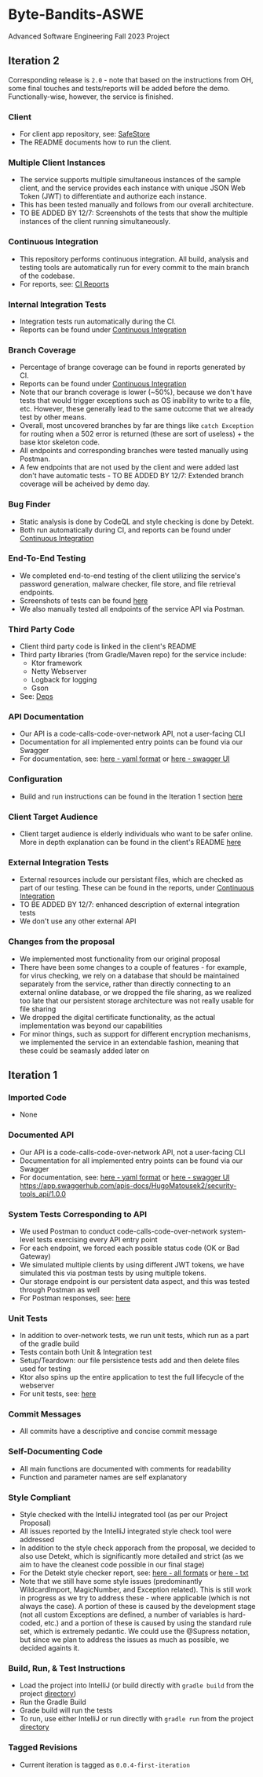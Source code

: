 # Byte-Bandits-ASWE
Advanced Software Engineering Fall 2023 Project

## Iteration 2
Corresponding release is `2.0` - note that based on the instructions from OH, some final touches and tests/reports will be added before the demo. Functionally-wise, however, the service is finished.

### Client
- For client app repository, see: [SafeStore](https://github.com/aryanamoh/safestore)
- The README documents how to run the client.

### Multiple Client Instances
- The service supports multiple simultaneous instances of the sample client, and the service provides each instance with unique JSON Web Token (JWT) to differentiate and authorize each instance.
- This has been tested manually and follows from our overall architecture.
- TO BE ADDED BY 12/7: Screenshots of the tests that show the multiple instances of the client running simultaneously.

### Continuous Integration
- This repository performs continuous integration. All build, analysis and testing tools are automatically run for every commit to the main branch of the codebase.
- For reports, see: [CI Reports](https://github.com/katyareichert/Byte-Bandits-ASWE/actions/runs/7055163158)

### Internal Integration Tests
- Integration tests run automatically during the CI.
- Reports can be found under [Continuous Integration](#continuous-integration)

### Branch Coverage
- Percentage of brange coverage can be found in reports generated by CI.
- Reports can be found under [Continuous Integration](#continuous-integration)
- Note that our branch coverage is lower (~50%), because we don't have tests that would trigger exceptions such as OS inability to write to a file, etc. However, these generally lead to the same outcome that we already test by other means.
- Overall, most uncovered branches by far are things like `catch Exception` for routing when a 502 error is returned (these are sort of useless) + the base ktor skeleton code.
- All endpoints and corresponding branches were tested manually using Postman.
- A few endpoints that are not used by the client and were added last don't have automatic tests - TO BE ADDED BY 12/7: Extended branch coverage will be acheived by demo day.

### Bug Finder
- Static analysis is done by CodeQL and style checking is done by Detekt.
- Both run automatically during CI, and reports can be found under [Continuous Integration](#continuous-integration)

### End-To-End Testing
- We completed end-to-end testing of the client utilizing the service's password generation, malware checker, file store, and file retrieval endpoints.
- Screenshots of tests can be found [here](https://github.com/katyareichert/Byte-Bandits-ASWE/tree/main/testing-screenshots/Iteration2)
- We also manually tested all endpoints of the service API via Postman.

### Third Party Code
- Client third party code is linked in the client's README
- Third party libraries (from Gradle/Maven repo) for the service include:
  - Ktor framework
  - Netty Webserver
  - Logback for logging
  - Gson
- See: [Deps](/byte-bandits/build.gradle.kts#L43)

### API Documentation
- Our API is a code-calls-code-over-network API, not a user-facing CLI
- Documentation for all implemented entry points can be found via our Swagger
- For documentation, see: [here - yaml format](/byte-bandits/src/main/resources/openapi/documentation.yaml) or [here - swagger UI](https://app.swaggerhub.com/apis-docs/HugoMatousek2/security-tools_api/1.0.0)

### Configuration
- Build and run instructions can be found in the Iteration 1 section [here](#build-run-test-instruction)

### Client Target Audience
- Client target audience is elderly individuals who want to be safer online. More in depth explanation can be found in the client's README [here](https://github.com/aryanamoh/safestore)

### External Integration Tests
- External resources include our persistant files, which are checked as part of our testing. These can be found in the reports, under [Continuous Integration](#continuous-integration)
- TO BE ADDED BY 12/7: enhanced description of external integration tests
- We don't use any other external API

### Changes from the proposal
- We implemented most functionality from our original proposal
- There have been some changes to a couple of features - for example, for virus checking, we rely on a database that should be maintained separately from the service, rather than directly connecting to an external online database, or we dropped the file sharing, as we realized too late that our persistent storage architecture was not really usable for file sharing
- We dropped the digital certificate functionality, as the actual implementation was beyond our capabilities
- For minor things, such as support for different encryption mechanisms, we implemented the service in an extendable fashion, meaning that these could be seamasly added later on

## Iteration 1

### Imported Code
- None


### Documented API
- Our API is a code-calls-code-over-network API, not a user-facing CLI
- Documentation for all implemented entry points can be found via our Swagger
- For documentation, see: [here - yaml format](/byte-bandits/src/main/resources/openapi/documentation.yaml) or [here - swagger UI](https://app.swaggerhub.com/apis-docs/HUGOMATOUSEK/security-tools_api/0.0.3)
https://app.swaggerhub.com/apis-docs/HugoMatousek2/security-tools_api/1.0.0


### System Tests Corresponding to API
- We used Postman to conduct code-calls-code-over-network system-level tests exercising every API entry point
- For each endpoint, we forced each possible status code (OK or Bad Gateway)
- We simulated multiple clients by using different JWT tokens, we have simulated this via postman tests by using multiple tokens.
- Our storage endpoint is our persistent data aspect, and this was tested through Postman as well
- For Postman responses, see: [here](/testing-screenshots/Iteration1/tests.md)


### Unit Tests
- In addition to over-network tests, we run unit tests, which run as a part of the gradle build
- Tests contain both Unit & Integration test
- Setup/Teardown: our file persistence tests add and then delete files used for testing
- Ktor also spins up the entire application to test the full lifecycle of the webserver
- For unit tests, see: [here](byte-bandits/src/test/kotlin/bytebandits)


### Commit Messages
- All commits have a descriptive and concise commit message


### Self-Documenting Code
- All main functions are documented with comments for readability
- Function and parameter names are self explanatory


### Style Compliant
- Style checked with the IntelliJ integrated tool (as per our Project Proposal)
- All issues reported by the IntelliJ integrated style check tool were addressed
- In addition to the style check apporach from the proposal, we decided to also use Detekt, which is significantly more detailed and strict (as we aim to have the cleanest code possible in our final stage)
- For the Detekt style checker report, see: [here - all formats](/detekt) or [here - txt](/detekt/detekt.txt)
- Note that we still have some style issues (predominantly WildcardImport, MagicNumber, and Exception related). This is still work in progress as we try to address these - where applicable (which is not always the case). A portion of these is caused by the development stage (not all custom Exceptions are defined, a number of variables is hard-coded, etc.) and a portion of these is caused by using the standard rule set, which is extremely pedantic. We could use the @Supress notation, but since we plan to address the issues as much as possible, we decided againts it.


### Build, Run, & Test Instructions
- Load the project into IntelliJ (or build directly with `gradle build` from the project [directory](/byte-bandits))
- Run the Gradle Build
- Grade build will run the tests
- To run, use either IntelliJ or run directly with `gradle run` from the project [directory](/byte-bandits)
  

### Tagged Revisions
- Current iteration is tagged as `0.0.4-first-iteration`
